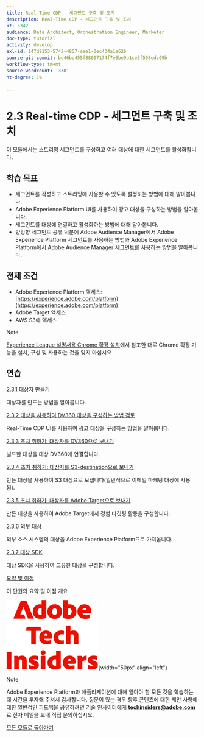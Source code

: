 ```yaml
---
title: Real-Time CDP - 세그먼트 구축 및 조치
description: Real-Time CDP - 세그먼트 구축 및 조치
kt: 5342
audience: Data Architect, Orchestration Engineer, Marketer
doc-type: tutorial
activity: develop
exl-id: 147d9153-5742-4857-aae1-0ec434a1e626
source-git-commit: bd46be455f88007174f7e6be9a1ce5f508edc09b
workflow-type: tm+mt
source-wordcount: '338'
ht-degree: 1%

---
```


# 2.3 Real-time CDP - 세그먼트 구축 및 조치

이 모듈에서는 스트리밍 세그먼트를 구성하고 여러 대상에 대한 세그먼트를 활성화합니다.

## 학습 목표

- 세그먼트를 작성하고 스트리밍에 사용할 수 있도록 설정하는 방법에 대해 알아봅니다.
- Adobe Experience Platform UI를 사용하여 광고 대상을 구성하는 방법을 알아봅니다.
- 세그먼트를 대상에 연결하고 활성화하는 방법에 대해 알아봅니다.
- 양방향 세그먼트 공유 덕분에 Adobe Audience Manager에서 Adobe Experience Platform 세그먼트를 사용하는 방법과 Adobe Experience Platform에서 Adobe Audience Manager 세그먼트를 사용하는 방법을 알아봅니다.

## 전제 조건

- Adobe Experience Platform 액세스: [https://experience.adobe.com/platform](https://experience.adobe.com/platform)
- Adobe Target 액세스
- AWS S3에 액세스

>[!NOTE]
>
>[Experience League 설명서용 Chrome 확장 설치](../../gettingstarted/gettingstarted/ex1.md)에서 참조한 대로 Chrome 확장 기능을 설치, 구성 및 사용하는 것을 잊지 마십시오

## 연습

[2.3.1 대상자 만들기](./ex1.md)

대상자를 만드는 방법을 알아봅니다.

[2.3.2 대상을 사용하여 DV360 대상을 구성하는 방법 검토](./ex2.md)

Real-Time CDP UI를 사용하여 광고 대상을 구성하는 방법을 알아봅니다.

[2.3.3 조치 취하기: 대상자를 DV360으로 보내기](./ex3.md)

빌드한 대상을 대상 DV360에 연결합니다.

[2.3.4 조치 취하기: 대상자를 S3-destination으로 보내기](./ex4.md)

만든 대상을 사용하여 S3 대상으로 보냅니다(일반적으로 이메일 마케팅 대상에 사용됨).

[2.3.5 조치 취하기: 대상자를 Adobe Target으로 보내기](./ex5.md)

만든 대상을 사용하여 Adobe Target에서 경험 타깃팅 활동을 구성합니다.

[2.3.6 외부 대상](./ex6.md)

외부 소스 시스템의 대상을 Adobe Experience Platform으로 가져옵니다.

[2.3.7 대상 SDK](./ex7.md)

대상 SDK을 사용하여 고유한 대상을 구성합니다.

[요약 및 이점](./summary.md)

이 단원의 요약 및 이점 개요

![기술 내부자](./../../../assets/images/techinsiders.png){width="50px" align="left"}

>[!NOTE]
>
>Adobe Experience Platform과 애플리케이션에 대해 알아야 할 모든 것을 학습하는 데 시간을 투자해 주셔서 감사합니다. 질문이 있는 경우 향후 콘텐츠에 대한 제안 사항에 대한 일반적인 피드백을 공유하려면 기술 인사이더에게 **techinsiders@adobe.com**&#x200B;로 전자 메일을 보내 직접 문의하십시오.

[모든 모듈로 돌아가기](../../../overview.md)

